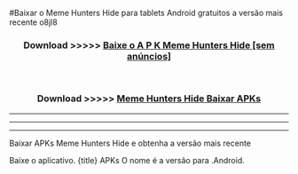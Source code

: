 #Baixar o Meme Hunters Hide   para tablets Android gratuitos a versão mais recente o8jl8


<div align="center">
<h3>Download >>>>> <a href="https://pt-web.web.app/?pt= Meme Hunters Hide ">Baixe o A P K Meme Hunters Hide  [sem anúncios]</a></h3><br>

<h3>Download >>>>> <a href="https://pt-web.web.app/?pt= Meme Hunters Hide ">Meme Hunters Hide  Baixar APKs</a></h3>
</div>

----------------------------------------------------------

----------------------------------------------------------

----------------------------------------------------------

Baixar APKs Meme Hunters Hide  e obtenha a versão mais recente

Baixe o aplicativo. {title} APKs O nome é a versão para .Android.


